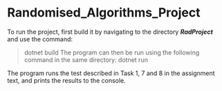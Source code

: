 # Randomised_Algorithms_Project
To run the project, first build it by navigating to the directory ***RadProject*** and use the command:
> dotnet build
The program can then be run using the following command in the same directory:
> dotnet run

The program runs the test described in Task 1, 7 and 8 in the assignment text, and prints the results to the console.
